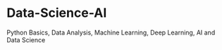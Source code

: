 # Data-Science-AI
Python Basics, Data Analysis, Machine Learning, Deep Learning, AI and Data Science
